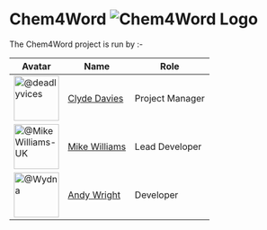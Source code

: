 # Chem4Word <img src="https://raw.githubusercontent.com/Chem4Word/Organsation/master/Images/C4W-Banner-329x57.png" alt="Chem4Word Logo"/>

The Chem4Word project is run by :-

|Avatar|Name|Role|
| --- | --- | --- |
|<img src="https://avatars2.githubusercontent.com/u/10074162?s=80&amp;v=4" alt="@deadlyvices" width="80" height="80">|[Clyde Davies](https://github.com/deadlyvices "Clyde's profile")|Project Manager|
|<img src="https://avatars2.githubusercontent.com/u/13162784?s=80&amp;v=4" alt="@MikeWilliams-UK" width="80" height="80">|[Mike Williams](https://github.com/MikeWilliams-UK "Mike's profile")|Lead Developer|
|<img src="https://avatars0.githubusercontent.com/u/3438413?s=80&amp;v=4" alt="@Wydna" width="80" height="80">|[Andy Wright](https://github.com/Wydna "Andy's profile")|Developer|
